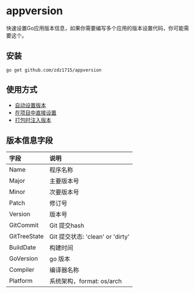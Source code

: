 # appversion
快速设置Go应用版本信息，如果你需要编写多个应用的版本设置代码，你可能需要这个。

## 安装

```shell
go get github.com/zdz1715/appversion
```

## 使用方式
- [自动设置版本](./examples/auto-set-version/README.md)
- [在项目中直接设置](./examples/set-version/main.go)
- [打包时注入版本](./examples/build/README.md)

## 版本信息字段

| 字段           | 说明                           | 
|:-------------|:-----------------------------|
| Name         | 程序名称                         |
| Major        | 主要版本号                        |
| Minor        | 次要版本号                        |
| Patch        | 修订号                          |
| Version      | 版本号                          |
| GitCommit    | Git 提交hash                   |
| GitTreeState | Git 提交状态: 'clean' or 'dirty' |
| BuildDate    | 构建时间                         |
| GoVersion    | go 版本                        |
| Compiler     | 编译器名称                        |
| Platform     | 系统架构，format: os/arch         |
